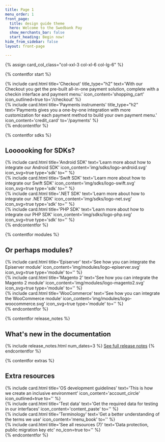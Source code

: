 ```yaml
---
title: Page 1
menu_order: 1
front_page:
  title: design guide theme
  hero: Welcome to the Swedbank Pay
  show_merchants_bar: false
  start_heading: Begin now!
hide_from_sidebar: false
layout: front-page

---
```


{% assign card_col_class="col-xxl-3 col-xl-6 col-lg-6" %}

{% contentfor start %}
  <div class="row mt-4">
      <div class="{{ card_col_class }}">
        {% include card.html
            title='Checkout'
            title_type="h2"
            text='With our Checkout you get the pre-built all-in-one payment solution,
                  complete with a checkin interface and payment menu.'
            icon_content='shopping_cart'
            icon_outlined=true
            to='/checkout'
        %}
      </div>
      <div class="{{ card_col_class }}">
        {% include card.html
            title='Payments instruments'
            title_type="h2"
            text='Payments gives you a one-by-one integration with more
            customization for each payment method to build your own
            payment menu.'
            icon_content='credit_card'
            to='/payments'
        %}
      </div>
  </div>
{% endcontentfor %}

{% contentfor sdks %}
  
  <h2 id="front-page-sdk" class="heading-line heading-line-sdk">Loooooking for SDKs?</h2>
  <div class="row mt-4">
    <div class="{{ card_col_class }}">
      {% include card.html
          title='Android SDK'
          text='Learn more about how to integrate our Android SDK'
          icon_content='img/sdks/logo-android.svg'
          icon_svg=true
          type='sdk'
          to=''
      %}
    </div>
    <div class="{{ card_col_class }}">
      {% include card.html
          title='Swift SDK'
          text='Learn more about how to integrate our Swift SDK'
          icon_content='img/sdks/logo-swift.svg'
          icon_svg=true
          type='sdk'
          to=''
      %}
    </div>
    <div class="{{ card_col_class }}">
      {% include card.html
          title='.NET SDK'
          text='Learn more about how to integrate our .NET SDK'
          icon_content='img/sdks/logo-net.svg'
          icon_svg=true
          type='sdk'
          to=''
      %}
    </div>
    <div class="{{ card_col_class }}">
      {% include card.html
          title='PHP SDK'
          text='Learn more about how to integrate our PHP SDK'
          icon_content='img/sdks/logo-php.svg'
          icon_svg=true
          type='sdk'
          to=''
      %}
    </div>
  </div>
{% endcontentfor %}

{% contentfor modules %}
  <h2 id="front-page-module" class="heading-line heading-line-module">Or perhaps modules?</h2>
  <div class="row mt-4">
    <div class="{{ card_col_class }}">
      {% include card.html
          title='Episerver'
          text='See how you can integrate the Episerver module'
          icon_content='img/modules/logo-episerver.svg'
          icon_svg=true
          type='module'
          to=''
      %}
    </div>
    <div class="{{ card_col_class }}">
      {% include card.html
          title='Magento 2'
          text='See how you can integrate the Magento 2 module'
          icon_content='img/modules/logo-magento2.svg'
          icon_svg=true
          type='module'
          to=''
      %}
    </div>
    <div class="{{ card_col_class }}">
      {% include card.html
          title='WooCommerce'
          text='See how you can integrate the WooCommerce module'
          icon_content='img/modules/logo-woocommerce.svg'
          icon_svg=true
          type='module'
          to=''
      %}
    </div>
  </div>
{% endcontentfor %}

{% contentfor release_notes %}
  <h2 id="front-page-release-notes" class="heading-line heading-line-green">What's new in the documentation</h2>
  {% include release_notes.html num_dates=3 %}
  <a href="/resources/release-notes">See full release notes</a>
{% endcontentfor %}

{% contentfor extras %}
  <h2 id="front-page-extra-resources" class="heading-line">Extra resources</h2>
  <div class="row mt-4">
      <div class="{{ card_col_class }}">
          {% include card.html title='OS development guidelines'
              text='This is how we create an inclusive environment'
              icon_content='account_circle'
              icon_outlined=true
              to=''
          %}
      </div>
      <div class="{{ card_col_class }}">
          {% include card.html title='Test data'
              text='Get the required data for testing in our interfaces'
              icon_content='content_paste'
              to=''
          %}
      </div>
      <div class="{{ card_col_class }}">
          {% include card.html title='Terminology'
          text='Get a better understanding of the terms we use'
          icon_content='menu_book'
          to=''
          %}
      </div>
      <div class="{{ card_col_class }}">
          {% include card.html title='See all resources (7)'
              text='Data protection, public migration key etc'
              no_icon=true
              to=''
          %}
      </div>
  </div>
{% endcontentfor %}
